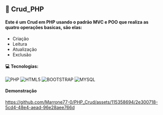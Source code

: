 <h2> 🚩 Crud_PHP</h2>

<h4> Este é um Crud em PHP usando o padrão MVC e POO que realiza as quatro operações basicas, são elas: </h4>
<ul>
<li> Criação </li>
<li> Leitura </li>
<li> Atualização </li>
<li> Exclusão </li>
</ul>

<h4> 💻 Tecnologias:</h4>

![PHP](https://img.shields.io/badge/PHP-777BB4?style=for-the-badge&logo=php&logoColor=white)
![HTML5](https://img.shields.io/badge/html5-%23E34F26.svg?style=for-the-badge&logo=html5&logoColor=white)
![BOOTSTRAP](https://img.shields.io/badge/Bootstrap-563D7C?style=for-the-badge&logo=bootstrap&logoColor=white)
![MYSQL](https://img.shields.io/badge/MySQL-005C84?style=for-the-badge&logo=mysql&logoColor=white)


<h4> Demonstração </h4>


https://github.com/Marrone77-0/PHP_Crud/assets/115358694/2e300718-5cd4-48e4-aead-96e28aee766d

